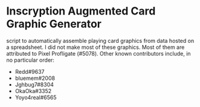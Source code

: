 # Inscryption Augmented Card Graphic Generator
script to automatically assemble playing card graphics from data hosted on a spreadsheet.
I did not make most of these graphics. Most of them are attributed to Pixel Profligate (#5078). Other known contributors include, in no particular order:
- Redd#9637
- bluemem#2008
- Jghbug7#8304
- OkaOka#3352
- Yoyo4real#6565
